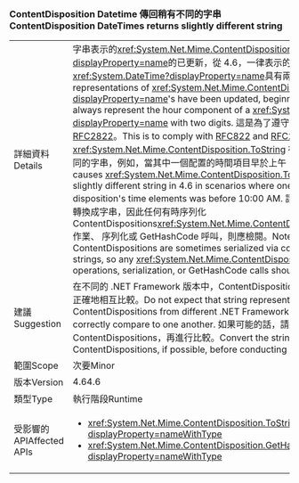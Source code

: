 ### <a name="contentdisposition-datetimes-returns-slightly-different-string"></a><span data-ttu-id="ade9f-101">ContentDisposition Datetime 傳回稍有不同的字串</span><span class="sxs-lookup"><span data-stu-id="ade9f-101">ContentDisposition DateTimes returns slightly different string</span></span>

|   |   |
|---|---|
|<span data-ttu-id="ade9f-102">詳細資料</span><span class="sxs-lookup"><span data-stu-id="ade9f-102">Details</span></span>|<span data-ttu-id="ade9f-103">字串表示的<xref:System.Net.Mime.ContentDisposition?displayProperty=name>的已更新，從 4.6，一律表示的小時元件<xref:System.DateTime?displayProperty=name>具有兩個位數。</span><span class="sxs-lookup"><span data-stu-id="ade9f-103">String representations of <xref:System.Net.Mime.ContentDisposition?displayProperty=name>'s have been updated, beginning in 4.6, to always represent the hour component of a <xref:System.DateTime?displayProperty=name> with two digits.</span></span> <span data-ttu-id="ade9f-104">這是為了遵守 [RFC822](http://www.ietf.org/rfc/rfc0822.txt) 和 [RFC2822](http://www.ietf.org/rfc/rfc2822.txt)。</span><span class="sxs-lookup"><span data-stu-id="ade9f-104">This is to comply with [RFC822](http://www.ietf.org/rfc/rfc0822.txt) and [RFC2822](http://www.ietf.org/rfc/rfc2822.txt).</span></span> <span data-ttu-id="ade9f-105">這會導致 <xref:System.Net.Mime.ContentDisposition.ToString> 在 4.6 中傳回稍微不同的字串，例如，當其中一個配置的時間項目早於上午 10:00 時。</span><span class="sxs-lookup"><span data-stu-id="ade9f-105">This causes <xref:System.Net.Mime.ContentDisposition.ToString> to return a slightly different string in 4.6 in scenarios where one of the disposition's time elements was before 10:00 AM.</span></span> <span data-ttu-id="ade9f-106">請注意，透過將它們轉換成字串，因此任何有時序列化 ContentDispositions<xref:System.Net.Mime.ContentDisposition.ToString>作業、 序列化或 GetHashCode 呼叫，則應檢閱。</span><span class="sxs-lookup"><span data-stu-id="ade9f-106">Note that ContentDispositions are sometimes serialized via converting them to strings, so any <xref:System.Net.Mime.ContentDisposition.ToString> operations, serialization, or GetHashCode calls should be reviewed.</span></span>|
|<span data-ttu-id="ade9f-107">建議</span><span class="sxs-lookup"><span data-stu-id="ade9f-107">Suggestion</span></span>|<span data-ttu-id="ade9f-108">在不同的 .NET Framework 版本中，ContentDispositions 的字串表示不會正確地相互比較。</span><span class="sxs-lookup"><span data-stu-id="ade9f-108">Do not expect that string representations of ContentDispositions from different .NET Framework versions will correctly compare to one another.</span></span> <span data-ttu-id="ade9f-109">如果可能的話，請將字串轉換回 ContentDispositions，再進行比較。</span><span class="sxs-lookup"><span data-stu-id="ade9f-109">Convert the strings back to ContentDispositions, if possible, before conducting a comparison.</span></span>|
|<span data-ttu-id="ade9f-110">範圍</span><span class="sxs-lookup"><span data-stu-id="ade9f-110">Scope</span></span>|<span data-ttu-id="ade9f-111">次要</span><span class="sxs-lookup"><span data-stu-id="ade9f-111">Minor</span></span>|
|<span data-ttu-id="ade9f-112">版本</span><span class="sxs-lookup"><span data-stu-id="ade9f-112">Version</span></span>|<span data-ttu-id="ade9f-113">4.6</span><span class="sxs-lookup"><span data-stu-id="ade9f-113">4.6</span></span>|
|<span data-ttu-id="ade9f-114">類型</span><span class="sxs-lookup"><span data-stu-id="ade9f-114">Type</span></span>|<span data-ttu-id="ade9f-115">執行階段</span><span class="sxs-lookup"><span data-stu-id="ade9f-115">Runtime</span></span>|
|<span data-ttu-id="ade9f-116">受影響的 API</span><span class="sxs-lookup"><span data-stu-id="ade9f-116">Affected APIs</span></span>|<ul><li><xref:System.Net.Mime.ContentDisposition.ToString?displayProperty=nameWithType></li><li><xref:System.Net.Mime.ContentDisposition.GetHashCode?displayProperty=nameWithType></li></ul>|

